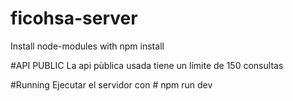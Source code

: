 # ficohsa-server
Install node-modules with npm install

#API PUBLIC
La api pùblica usada tiene un límite de 150 consultas

#Running
Ejecutar el servidor con # npm run dev
